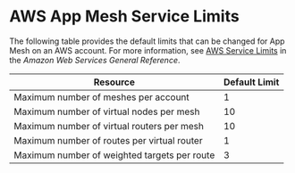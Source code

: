 # AWS App Mesh Service Limits<a name="service_limits"></a>

The following table provides the default limits that can be changed for App Mesh on an AWS account\. For more information, see [AWS Service Limits](https://docs.aws.amazon.com/general/latest/gr/aws_service_limits.html) in the *Amazon Web Services General Reference*\.


| Resource | Default Limit | 
| --- | --- | 
| Maximum number of meshes per account | 1 | 
| Maximum number of virtual nodes per mesh | 10 | 
| Maximum number of virtual routers per mesh | 10 | 
| Maximum number of routes per virtual router | 1 | 
| Maximum number of weighted targets per route | 3 | 